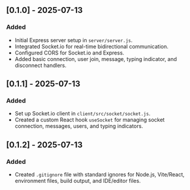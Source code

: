 ## [0.1.0] - 2025-07-13
### Added
- Initial Express server setup in `server/server.js`.
- Integrated Socket.io for real-time bidirectional communication.
- Configured CORS for Socket.io and Express.
- Added basic connection, user join, message, typing indicator, and disconnect handlers.

## [0.1.1] - 2025-07-13
### Added
- Set up Socket.io client in `client/src/socket/socket.js`.
- Created a custom React hook `useSocket` for managing socket connection, messages, users, and typing indicators.

## [0.1.2] - 2025-07-13
### Added
- Created `.gitignore` file with standard ignores for Node.js, Vite/React, environment files, build output, and IDE/editor files.
